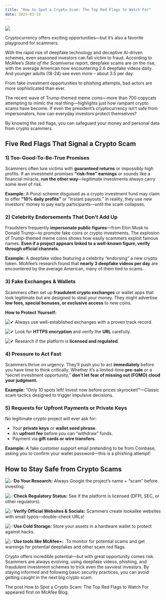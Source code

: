 ```yaml
---
title: "How to Spot a Crypto Scam: The Top Red Flags to Watch For"
date: 2025-03-19
---
```


![](https://www.mcafee.com/blogs/wp-content/uploads/2025/02/Thumb-300x200.jpeg)

Cryptocurrency offers exciting opportunities—but it’s also a favorite playground for scammers.  

With the rapid rise of deepfake technology and deceptive AI-driven schemes, even seasoned investors can fall victim to fraud. According to McAfee’s _State of the Scamiverse_ report, deepfake scams are on the rise, with the average American now encountering 2.6 deepfake videos daily. And younger adults (18-24) see even more – about 3.5 per day. 

From fake investment opportunities to phishing attempts, bad actors are more sophisticated than ever.  

The recent wave of Trump-themed meme coins—more than 700 copycats attempting to mimic the real thing—highlights just how rampant crypto scams have become. If even the president’s cryptocurrency isn’t safe from impersonators, how can everyday investors protect themselves? 

By knowing the red flags, you can safeguard your money and personal data from crypto scammers. 

## **Five Red Flags That Signal a Crypto Scam** 

### **1) Too-Good-To-Be-True Promises**

Scammers often lure victims with **guaranteed returns** or impossibly high profits. If an investment promises **“risk-free” earnings** or sounds like a financial miracle, **run the other way**—legitimate investments always carry some level of risk. 

**Example:** A Ponzi scheme disguised as a crypto investment fund may claim to offer **“10% daily profits”** or “instant payouts.” In reality, they use new investors’ money to pay early participants—until the scam collapses.

### **2) Celebrity Endorsements That Don’t Add Up**

Fraudsters frequently **impersonate public figures**—from Elon Musk to Donald Trump—to promote fake coins or crypto investments. The explosion of Trump-themed meme coins shows how easily scammers exploit famous names. **Even if a project appears linked to a well-known figure, verify through official channels.** 

**Example:** A deepfake video featuring a celebrity “endorsing” a new crypto token. McAfee’s research found that **nearly 3 deepfake videos per day** are encountered by the average American, many of them tied to scams. 

### **3) Fake Exchanges & Wallets**

Scammers often set up **fraudulent crypto exchanges** or wallet apps that look legitimate but are designed to steal your money. They might advertise **low fees, special bonuses, or exclusive access** to new coins. 

**How to Protect Yourself:** 

 ![✔](https://s.w.org/images/core/emoji/15.0.3/72x72/2714.png) Always use well-established exchanges with a proven track record. 

 ![✔](https://s.w.org/images/core/emoji/15.0.3/72x72/2714.png) Look for **HTTPS encryption** and verify the **URL** carefully. 

 ![✔](https://s.w.org/images/core/emoji/15.0.3/72x72/2714.png) Research if the platform is **licensed and regulated**.

### **4) Pressure to Act Fast**

Scammers thrive on urgency. They’ll push you to act **immediately** before you have time to think critically. Whether it’s a limited-time **pre-sale** or a “secret investment opportunity,” **don’t let fear of missing out (FOMO) cloud your judgment.** 

**Example:** “Only 10 spots left! Invest now before prices skyrocket!”—Classic scam tactics designed to trigger impulsive decisions.

### **5) Requests for Upfront Payments or Private Keys**

No legitimate crypto project will ever ask for: 

- Your **private keys** or **wallet seed phrase**. 
- An **upfront fee** before you can “withdraw” funds. 
- Payment via **gift cards or wire transfers**. 

**Example:** A fake customer support email pretending to be from Coinbase, asking you to confirm your wallet password—this is a phishing attempt! 

## **How to Stay Safe from Crypto Scams** 

 ![✅](https://s.w.org/images/core/emoji/15.0.3/72x72/2705.png)**Do Your Research:** Always Google the project’s name + “scam” before investing. 

 ![✅](https://s.w.org/images/core/emoji/15.0.3/72x72/2705.png)**Check Regulatory Status:** See if the platform is licensed (DFPI, SEC, or other regulators). 

 ![✅](https://s.w.org/images/core/emoji/15.0.3/72x72/2705.png)**Verify Official Websites & Socials:** Scammers create lookalike websites with small typos—double-check URLs! 

 ![✅](https://s.w.org/images/core/emoji/15.0.3/72x72/2705.png)**Use Cold Storage:** Store your assets in a hardware wallet to protect against hacks. 

 ![✅](https://s.w.org/images/core/emoji/15.0.3/72x72/2705.png)**Use tools like McAfee+:**  To monitor for potential scams and get warnings for potential deepfakes and other scam red flags. 

Crypto offers incredible potential—but with great opportunity comes risk. Scammers are always evolving, using deepfake videos, phishing, and fraudulent investment schemes to trick even the savviest investors. By staying informed and following basic security practices, you can avoid getting caught in the next big crypto scam.

The post How to Spot a Crypto Scam: The Top Red Flags to Watch For appeared first on McAfee Blog.
